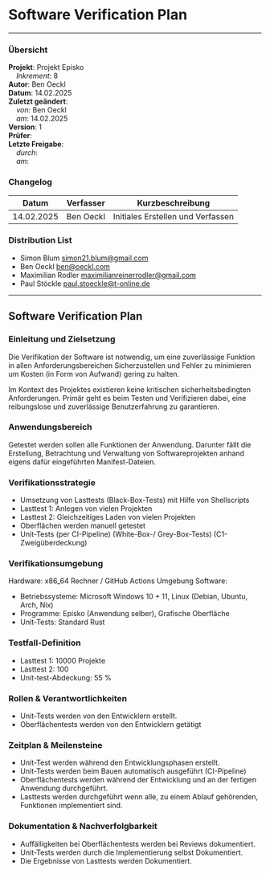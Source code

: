 # Software Verification Plan

---

### Übersicht

**Projekt**: Projekt Episko \
&nbsp;&nbsp;&nbsp;&nbsp;_Inkrement_: 8\
**Autor**: Ben Oeckl\
**Datum**: 14.02.2025\
**Zuletzt geändert**: \
&nbsp;&nbsp;&nbsp;&nbsp;_von_: Ben Oeckl\
&nbsp;&nbsp;&nbsp;&nbsp;_am_: 14.02.2025\
**Version**: 1 \
**Prüfer**: \
**Letzte Freigabe**: \
&nbsp;&nbsp;&nbsp;&nbsp;_durch_: \
&nbsp;&nbsp;&nbsp;&nbsp;_am_:

### Changelog

| Datum      | Verfasser | Kurzbeschreibung                  |
|------------|-----------|-----------------------------------|
| 14.02.2025 | Ben Oeckl | Initiales Erstellen und Verfassen |

### Distribution List

- Simon Blum <simon21.blum@gmail.com>
- Ben Oeckl <ben@oeckl.com>
- Maximilian Rodler <maximilianreinerrodler@gmail.com>
- Paul Stöckle <paul.stoeckle@t-online.de>

---

## Software Verification Plan

### Einleitung und Zielsetzung

Die Verifikation der Software ist notwendig, um eine zuverlässige Funktion in allen
Anforderungsbereichen Sicherzustellen und Fehler zu minimieren um Kosten (in Form von Aufwand)
gering zu halten.

Im Kontext des Projektes existieren keine kritischen sicherheitsbedingten Anforderungen. Primär geht es
beim Testen und Verifizieren dabei, eine reibungslose und zuverlässige Benutzerfahrung zu garantieren.

### Anwendungsbereich

Getestet werden sollen alle Funktionen der Anwendung. Darunter fällt die Erstellung, Betrachtung und
Verwaltung von Softwareprojekten anhand eigens dafür eingeführten Manifest-Dateien.

### Verifikationsstrategie

- Umsetzung von Lasttests (Black-Box-Tests) mit Hilfe von Shellscripts
- Lasttest 1: Anlegen von vielen Projekten
- Lasttest 2: Gleichzeitiges Laden von vielen Projekten
- Oberflächen werden manuell getestet
- Unit-Tests (per CI-Pipeline) (White-Box-/ Grey-Box-Tests) (C1-Zweigüberdeckung)

### Verifikationsumgebung

Hardware: x86_64 Rechner / GitHub Actions Umgebung
Software:

- Betriebssysteme: Microsoft Windows 10 + 11, Linux (Debian, Ubuntu, Arch, Nix)
- Programme: Episko (Anwendung selber), Grafische Oberfläche
- Unit-Tests: Standard Rust

### Testfall-Definition

- Lasttest 1: 10000 Projekte
- Lasttest 2: 100
- Unit-test-Abdeckung: 55 %

### Rollen & Verantwortlichkeiten

- Unit-Tests werden von den Entwicklern erstellt.
- Oberflächentests werden von den Entwicklern getätigt

### Zeitplan & Meilensteine

- Unit-Test werden während den Entwicklungsphasen erstellt.
- Unit-Tests werden beim Bauen automatisch ausgeführt (CI-Pipeline)
- Oberflächentests werden während der Entwicklung und an der fertigen Anwendung durchgeführt.
- Lasttests werden durchgeführt wenn alle, zu einem Ablauf gehörenden, Funktionen implementiert
  sind.

### Dokumentation & Nachverfolgbarkeit

- Auffälligkeiten bei Oberflächentests werden bei Reviews dokumentiert.
- Unit-Tests werden durch die Implementierung selbst Dokumentiert.
- Die Ergebnisse von Lasttests werden Dokumentiert. 
